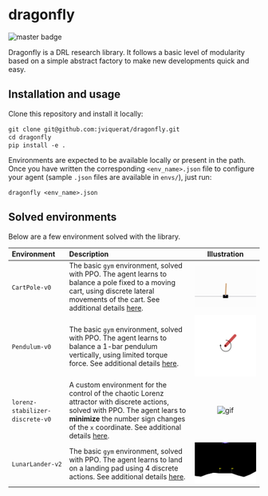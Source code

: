 # dragonfly

![master badge](https://github.com/jviquerat/dragonfly/workflows/dragonfly/badge.svg?branch=master)

Dragonfly is a DRL research library. It follows a basic level of modularity based on a simple abstract factory to make new developments quick and easy. 

## Installation and usage

Clone this repository and install it locally:

```
git clone git@github.com:jviquerat/dragonfly.git
cd dragonfly
pip install -e .
```

Environments are expected to be available locally or present in the path. Once you have written the corresponding `<env_name>.json` file to configure your agent (sample `.json` files are available in `envs/`), just run:

```
dragonfly <env_name>.json
```

## Solved environments

Below are a few environment solved with the library.

| Environment | Description | Illustration |
| :--- | :--- | :---: |
| `CartPole-v0` | The basic `gym` environment, solved with PPO. The agent learns to balance a pole fixed to a moving cart, using discrete lateral movements of the cart. See additional details <a href="dragonfly/save/cartpole/README.md">here</a>. | <img width="500" alt="gif" src="dragonfly/save/cartpole/good.gif"> |
| `Pendulum-v0` | The basic `gym` environment, solved with PPO. The agent learns to balance a 1-bar pendulum vertically, using limited torque force. See additional details <a href="dragonfly/save/pendulum/README.md">here</a>.  | <img width="500" alt="gif" src="dragonfly/save/pendulum/good.gif"> |
| `lorenz-stabilizer-discrete-v0` | A custom environment for the control of the chaotic Lorenz attractor with discrete actions, solved with PPO. The agent lears to **minimize** the number sign changes of the `x` coordinate. See additional details <a href="dragonfly/save/lorenz_stabilizer/README.md">here</a>. | <img width="500" alt="gif" src="dragonfly/save/lorenz_stabilizer/good.gif"> |
| `LunarLander-v2` | The basic `gym` environment, solved with PPO. The agent learns to land on a landing pad using 4 discrete actions. See additional details <a href="dragonfly/save/lunarlander/README.md">here</a>. | <img width="500" alt="gif" src="dragonfly/save/lunarlander/good.gif"> |

